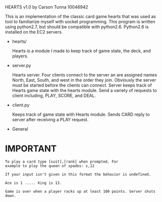 HEARTS v1.0 by Carson Tunna 10046942

This is an implementation of the classic card game hearts that was
used as tool to familiarize myself with socket programming. This
program is written using python2.7, but should be compatible with
python2.6. Python2.6 is installed on the EC2 servers.

* hearts/

    Hearts is a module I made to keep track of game state, the
    deck, and players.

* server.py

    Hearts server. Four clients connect to the server an are
    assigned names North, East, South, and west in the order they join.
    Obviously the server must be started before the clients can connect.
    Server keeps track of Hearts game state with the hearts module. Send a
    variety of requests to client including, PLAY, SCORE, and DEAL.

* client.py

    Keeps track of game state with Hearts module. Sends CARD
    reply to server after receiving a PLAY request.

* General

IMPORTANT
=========

    To play a card type [suit],[rank] when prompted. For
    example to play the queen of spades: s,12
            
    If your input isn't given in this format the behavior is undefined.
    
    Ace is 1 ..... King is 13.

    Game is over when a player racks up at least 100 points. Server shuts down.